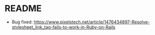 # README

* Bug fixed: https://www.pixelstech.net/article/1476434897-Resolve-stylesheet_link_tag-fails-to-work-in-Ruby-on-Rails

